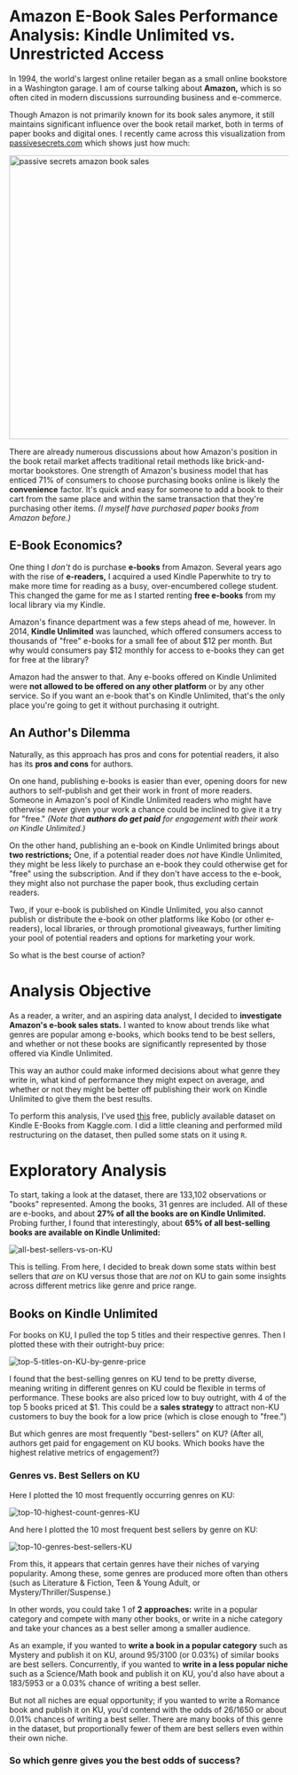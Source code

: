 # Amazon E-Book Sales Performance Analysis: Kindle Unlimited vs. Unrestricted Access

In 1994, the world's largest online retailer began as a small online bookstore in a Washington garage. I am of course talking about **Amazon,** which is so often cited in modern discussions surrounding business and e-commerce.

Though Amazon is not primarily known for its book sales anymore, it still maintains significant influence over the book retail market, both in terms of paper books and digital ones. I recently came across this visualization from [passivesecrets.com](https://passivesecrets.com/amazon-book-sales-statistics/) which shows just how much:

<img width="512" alt="passive secrets amazon book sales" src="https://github.com/user-attachments/assets/d6c851c7-01f4-4497-bd27-1df355f281b0" />

There are already numerous discussions about how Amazon's position in the book retail market affects traditional retail methods like brick-and-mortar bookstores. One strength of Amazon's business model that has enticed 71% of consumers to choose purchasing books online is likely the **convenience** factor. It's quick and easy for someone to add a book to their cart from the same place and within the same transaction that they're purchasing other items. *(I myself have purchased paper books from Amazon before.)*

## E-Book Economics?

One thing I *don't* do is purchase **e-books** from Amazon. Several years ago with the rise of **e-readers,** I acquired a used Kindle Paperwhite to try to make more time for reading as a busy, over-encumbered college student. This changed the game for me as I started renting **free e-books** from my local library via my Kindle. 

Amazon's finance department was a few steps ahead of me, however. In 2014, **Kindle Unlimited** was launched, which offered consumers access to thousands of "free" e-books for a small fee of about $12 per month. But why would consumers pay $12 monthly for access to e-books they can get for free at the library?

Amazon had the answer to that. Any e-books offered on Kindle Unlimited were **not allowed to be offered on any other platform** or by any other service. So if you want an e-book that's on Kindle Unlimited, that's the only place you're going to get it without purchasing it outright.

## An Author's Dilemma

Naturally, as this approach has pros and cons for potential readers, it also has its **pros and cons** for authors.

On one hand, publishing e-books is easier than ever, opening doors for new authors to self-publish and get their work in front of more readers. Someone in Amazon's pool of Kindle Unlimited readers who might have otherwise never given your work a chance could be inclined to give it a try for "free." *(Note that **authors do get paid** for engagement with their work on Kindle Unlimited.)*

On the other hand, publishing an e-book on Kindle Unlimited brings about **two restrictions;** One, if a potential reader does *not* have Kindle Unlimited, they might be less likely to purchase an e-book they could otherwise get for "free" using the subscription. And if they don't have access to the e-book, they might also not purchase the paper book, thus excluding certain readers.

Two, if your e-book is published on Kindle Unlimited, you also cannot publish or distribute the e-book on other platforms like Kobo (or other e-readers), local libraries, or through promotional giveaways, further limiting your pool of potential readers and options for marketing your work.

So what is the best course of action?

# Analysis Objective
As a reader, a writer, and an aspiring data analyst, I decided to **investigate Amazon's e-book sales stats.** I wanted to know about trends like what genres are popular among e-books, which books tend to be best sellers, and whether or not these books are significantly represented by those offered via Kindle Unlimited. 

This way an author could make informed decisions about what genre they write in, what kind of performance they might expect on average, and whether or not they might be better off publishing their work on Kindle Unlimited to give them the best results.

To perform this analysis, I've used [this](https://www.kaggle.com/datasets/asaniczka/amazon-kindle-books-dataset-2023-130k-books) free, publicly available dataset on Kindle E-Books from Kaggle.com. I did a little cleaning and performed mild restructuring on the dataset, then pulled some stats on it using `R`.

# Exploratory Analysis
To start, taking a look at the dataset, there are 133,102 observations or "books" represented. Among the books, 31 genres are included. All of these are e-books, and about **27% of all the books are on Kindle Unlimited.** Probing further, I found that interestingly, about **65% of all best-selling books are available on Kindle Unlimited:**

![all-best-sellers-vs-on-KU](https://github.com/user-attachments/assets/f24f38b8-fd3a-483e-a39a-97615b7b8074)

This is telling. From here, I decided to break down some stats within best sellers that *are* on KU versus those that are *not* on KU to gain some insights across different metrics like genre and price range.

## Books on Kindle Unlimited

For books on KU, I pulled the top 5 titles and their respective genres. Then I plotted these with their outright-buy price:

![top-5-titles-on-KU-by-genre-price](https://github.com/user-attachments/assets/c3fe3f9f-7192-427f-b1ca-63871dd526ed)

I found that the best-selling genres on KU tend to be pretty diverse, meaning writing in different genres on KU could be flexible in terms of performance. These books are also priced low to buy outright, with 4 of the top 5 books priced at $1. This could be a **sales strategy** to attract non-KU customers to buy the book for a low price (which is close enough to "free.")

But which genres are most frequently "best-sellers" on KU? (After all, authors get paid for engagement on KU books. Which books have the highest relative metrics of engagement?)

### Genres vs. Best Sellers on KU

Here I plotted the 10 most frequently occurring genres on KU:

![top-10-highest-count-genres-KU](https://github.com/user-attachments/assets/c965d4a4-bf3a-4fcd-a375-4a9cbdfe4f9c)

And here I plotted the 10 most frequent best sellers by genre on KU:

![top-10-genres-best-sellers-KU](https://github.com/user-attachments/assets/bb2eeea4-f141-4e27-99df-8fe7ac865866)

From this, it appears that certain genres have their niches of varying popularity. Among these, some genres are produced more often than others (such as Literature & Fiction, Teen & Young Adult, or Mystery/Thriller/Suspense.)

In other words, you could take 1 of **2 approaches:** write in a popular category and compete with many other books, or write in a niche category and take your chances as a best seller among a smaller audience.

As an example, if you wanted to **write a book in a popular category** such as Mystery and publish it on KU, around 95/3100 (or 0.03%) of similar books are best sellers. Concurrently, if you wanted to **write in a less popular niche** such as a Science/Math book and publish it on KU, you'd also have about a 183/5953 or a 0.03% chance of writing a best seller.

But not all niches are equal opportunity; if you wanted to write a Romance book and publish it on KU, you'd contend with the odds of 26/1650 or about 0.01% chances of writing a best seller. There are many books of this genre in the dataset, but proportionally fewer of them are best sellers even within their own niche.

### So which genre gives you the best odds of success?


